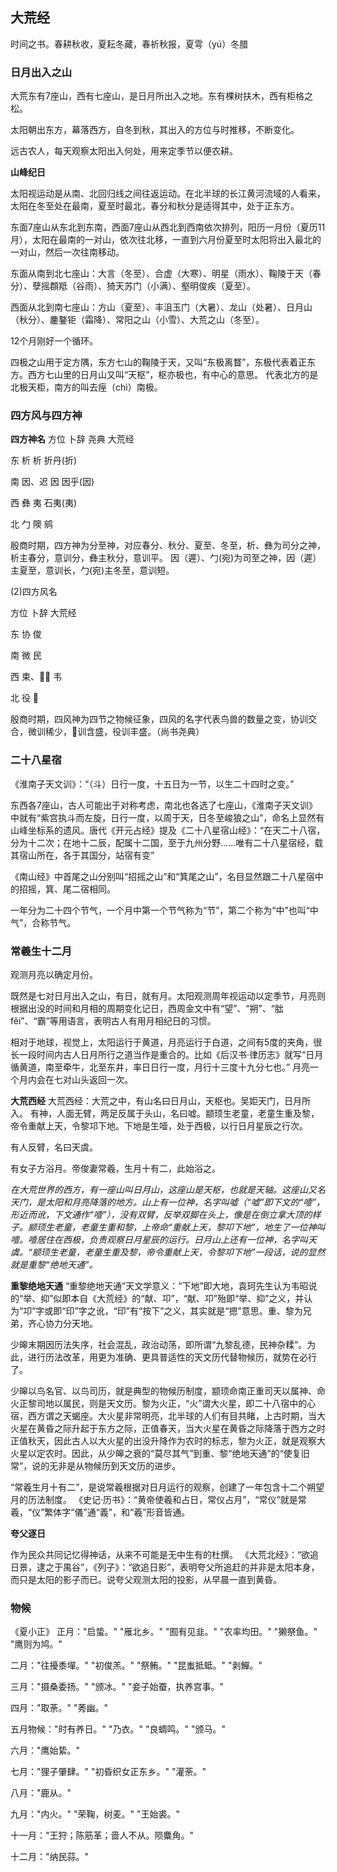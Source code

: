 ## 大荒经

时间之书。春耕秋收，夏耘冬藏，春祈秋报，夏雩（yú）冬腊

### 日月出入之山

大荒东有7座山，西有七座山，是日月所出入之地。东有棵树扶木，西有柜格之松。

太阳朝出东方，幕落西方，自冬到秋，其出入的方位与时推移，不断变化。

远古农人，每天观察太阳出入何处，用来定季节以便农耕。

**山峰纪日**

太阳视运动是从南、北回归线之间往返运动。在北半球的长江黄河流域的人看来，太阳在冬至处在最南，夏至时最北，春分和秋分是适得其中，处于正东方。

东面7座山从东北到东南，西面7座山从西北到西南依次排列，阳历一月份（夏历11月），太阳在最南的一对山，依次往北移，一直到六月份夏至时太阳将出入最北的一对山，然后一次往南移动。

东面从南到北七座山：大言（冬至）、合虚（大寒）、明星（雨水）、鞠陵于天（春分）、孽摇頵羝（谷雨）、猗天苏门（小满）、壑明俊疾（夏至）。

西面从北到南七座山：方山（夏至）、丰沮玉门（大暑）、龙山（处暑）、日月山（秋分）、鏖鏊钜（霜降）、常阳之山（小雪）、大荒之山（冬至）。

12个月刚好一个循环。

四极之山用于定方隅，东方七山的鞠陵于天，又叫“东极离瞀”，东极代表着正东方。西方七山里的日月山又叫“天枢”，枢亦极也，有中心的意思。
代表北方的是北极天柜，南方的叫去痓（chì）南极。

### 四方风与四方神

**四方神名**
方位    卜辞    尧典    大荒经 

东      析      析      折丹(折)

南      因、迟  因      因乎(因)

西      彝      夷      石夷(夷)

北      勹      隩      鹓

殷商时期，四方神为分至神，对应春分、秋分、夏至、冬至，析、彝为司分之神，析主春分，意训分，彝主秋分，意训平。
因（遲）、勹(宛)为司至之神，因（遲）主夏至，意训长，勹(宛)主冬至，意训短。

(2)四方风名

方位    卜辞    大荒经

东      协      俊

南      微      民

西      束、𢎘𢎘 韦

北      役      𤟇

殷商时期，四风神为四节之物候征象，四风的名字代表鸟兽的数量之变，协训交合，微训稀少，𢎘训含盛，役训丰盛。（尚书尧典）


### 二十八星宿

《淮南子天文训》：“（斗）日行一度，十五日为一节，以生二十四时之变。”

东西各7座山，古人可能出于对称考虑，南北也各选了七座山，《淮南子天文训》中就有“紫宫执斗而左旋，日行一度，以周于天，日冬至峻狼之山”，命名上显然有山峰坐标系的遗风。唐代《开元占经》提及《二十八星宿山经》：“在天二十八宿，分为十二次；在地十二辰，配属十二国，至于九州分野……唯有二十八星宿经，载其宿山所在，各于其国分，站宿有变”

《南山经》中首尾之山分别叫“招摇之山”和“箕尾之山”，名目显然跟二十八星宿中的招摇，箕、尾二宿相同。

一年分为二十四个节气，一个月中第一个节气称为“节”，第二个称为“中”也叫“中气”，合称节气。

### 常羲生十二月

观测月亮以确定月份。

既然是七对日月出入之山，有日，就有月。太阳观测周年视运动以定季节，月亮则根据出没的时间和月相的周期变化记日，西周金文中有“望”、“朔”、“朏fěi”、“霸”等用语言，表明古人有用月相纪日的习惯。

相对于地球，视觉上，太阳运行于黄道，月亮运行于白道，之间有5度的夹角，很长一段时间内古人日月所行之道当作是重合的。比如《后汉书·律历志》就写“日月循黄道，南至牵牛，北至东井，率日日行一度，月行十三度十九分七也。”
月亮一个月内会在七对山头返回一次。

**大荒西经**
大荒西经：大荒之中，有山名曰日月山，天枢也。吴姖天门，日月所入。
有神，人面无臂，两足反属于头山，名曰嘘。颛顼生老童，老童生重及黎，帝令重献上天，令黎邛下地。下地是生噎，处于西极，以行日月星辰之行次。

有人反臂，名曰天虞。

有女子方浴月。帝俊妻常羲，生月十有二，此始浴之。

*在大荒世界的西方，有一座山叫日月山，这座山是天枢，也就是天轴。这座山又名天门，是太阳和月亮降落的地方。山上有一位神，名字叫嘘（“嘘”即下文的“噎”，形近而讹，下文通作“噎”），没有双臂，反举双脚在头上，像是在倒立拿大顶的样子。颛顼生老童，老童生重和黎，上帝命“重献上天，黎卭下地”，地生了一位神叫噎。噎居住在西极，负责观察日月星辰的运行。日月山上还有一位神，名字叫天虞。“颛顼生老童，老童生重及黎，帝令重献上天，令黎卭下地”一段话，说的显然就是重黎“绝地天通”。*

**重黎绝地天通**
“重黎绝地天通”天文学意义：“下地”即大地，袁珂先生认为韦昭说的“举、抑”似即本自《大荒经》的“献、卭”，“献、卭”殆即“举、抑”之义，并认为“卭”字或即“印”字之讹，“印”有“按下”之义，其实就是“摁”意思。重、黎为兄弟，齐心协力分天地。

少皞末期因历法失序，社会混乱，政治动荡，即所谓“九黎乱德，民神杂糅”。为此，进行历法改革，用更为准确、更具普适性的天文历代替物候历，就势在必行了。

少皞以鸟名官、以鸟司历，就是典型的物候历制度，颛顼命南正重司天以属神、命火正黎司地以属民，则是天文历。黎为火正，“火”谓大火星，即二十八宿中的心宿，西方谓之天蝎座。大火星非常明亮，北半球的人们有目共睹，上古时期，当大火星在黄昏之际升起于东方之际，正值春天，当大火星在黄昏之际降落于西方之时正值秋天，因此古人以大火星的出没升降作为农时的标志，黎为火正，就是观察大火星以定农时。因此，从少皞之衰的“莫尽其气”到重、黎“绝地天通”的“使复旧常”，说的无非是从物候历到天文历的进步。

“常羲生月十有二”，是说常羲根据对日月运行的观察，创建了一年包含十二个朔望月的历法制度。
《史记·历书》：“黄帝使羲和占日，常仪占月”，“常仪”就是常羲，“仪”繁体字“儀”通“義”，和“羲”形音皆通。

**夸父逐日**

作为民众共同记忆得神话，从来不可能是无中生有的杜撰。
《大荒北经》：“欲追日景，逮之于禺谷”，《列子》：“欲追日影”，表明夸父所追赶的并非是太阳本身，而只是太阳的影子而已。说夸父观测太阳的投影，从早晨一直到黄昏。

### 物候

《夏小正》
正月："启蛰。" "雁北乡。" "囿有见韭。" "农率均田。" "獭祭鱼。" "鹰则为鸠。"

二月："往擾黍墠。" "初俊羔。" "祭鲔。" "昆蚩抵蚳。" "剥鱓。"

三月："摄桑委扬。" "颁冰。" "妾子始蚕，执养宫事。"

四月："取荼。" "莠幽。"

五月物候："时有养日。" "乃衣。" "良蜩鸣。" "颁马。"

六月："鹰始絷。"

七月："狸子肇肆。" "初昏织女正东乡。" "灌荼。"

八月："鹿从。"

九月："内火。" "荣鞠，树麦。" "王始裘。"

十一月："王狩；陈筋革；啬人不从。陨麋角。"

十二月："纳民蒜。"
